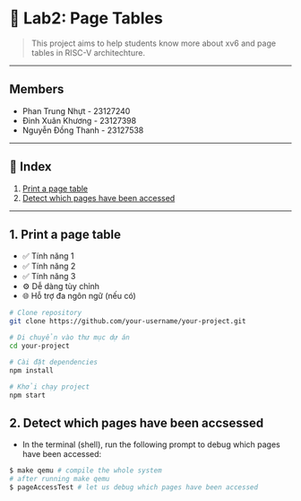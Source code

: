 # 📌 Lab2: Page Tables

> This project aims to help students know more about xv6 and page tables in RISC-V architechture.

---

## Members
- Phan Trung Nhựt - 23127240
- Đinh Xuân Khương - 23127398
- Nguyễn Đồng Thanh - 23127538
---

## 📝 Index

1. [Print a page table](#1-print-a-page-table)
2. [Detect which pages have been accessed](#2-detect-which-pages-have-been-accsessed)
---

## 1. Print a page table

- ✅ Tính năng 1
- ✅ Tính năng 2
- ✅ Tính năng 3
- ⚙️ Dễ dàng tùy chỉnh
- 🌐 Hỗ trợ đa ngôn ngữ (nếu có)

```bash
# Clone repository
git clone https://github.com/your-username/your-project.git

# Di chuyển vào thư mục dự án
cd your-project

# Cài đặt dependencies
npm install

# Khởi chạy project
npm start
```


## 2. Detect which pages have been accsessed
- In the terminal (shell), run the following prompt to debug which pages have been accessed:
```bash
$ make qemu # compile the whole system
# after running make qemu
$ pageAccessTest # let us debug which pages have been accessed
```
